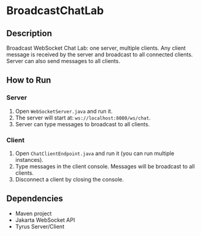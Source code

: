 # BroadcastChatLab

## Description
Broadcast WebSocket Chat Lab: one server, multiple clients. Any client message is received by the server and broadcast to all connected clients. Server can also send messages to all clients.

## How to Run

### Server
1. Open `WebSocketServer.java` and run it.
2. The server will start at: `ws://localhost:8080/ws/chat`.
3. Server can type messages to broadcast to all clients.

### Client
1. Open `ChatClientEndpoint.java` and run it (you can run multiple instances).
2. Type messages in the client console. Messages will be broadcast to all clients.
3. Disconnect a client by closing the console.

## Dependencies
- Maven project
- Jakarta WebSocket API
- Tyrus Server/Client

